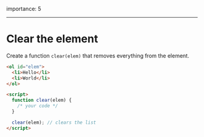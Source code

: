importance: 5

---

# Clear the element

Create a function `clear(elem)` that removes everything from the element.

```html run height=60
<ol id="elem">
  <li>Hello</li>
  <li>World</li>
</ol>

<script>
  function clear(elem) {
    /* your code */
  }

  clear(elem); // clears the list
</script>
```
